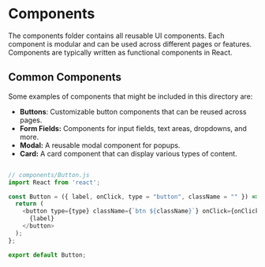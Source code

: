 # Components

The components folder contains all reusable UI components. Each component is modular and can be used across different pages or features. Components are typically written as functional components in React.


## Common Components

Some examples of components that might be included in this directory are:

- **Buttons**: Customizable button components that can be reused across pages.
- **Form Fields:** Components for input fields, text areas, dropdowns, and more.
- **Modal:** A reusable modal component for popups.
- **Card:** A card component that can display various types of content.

```js

// components/Button.js
import React from 'react';

const Button = ({ label, onClick, type = "button", className = "" }) => {
  return (
    <button type={type} className={`btn ${className}`} onClick={onClick}>
      {label}
    </button>
  );
};

export default Button;

```
